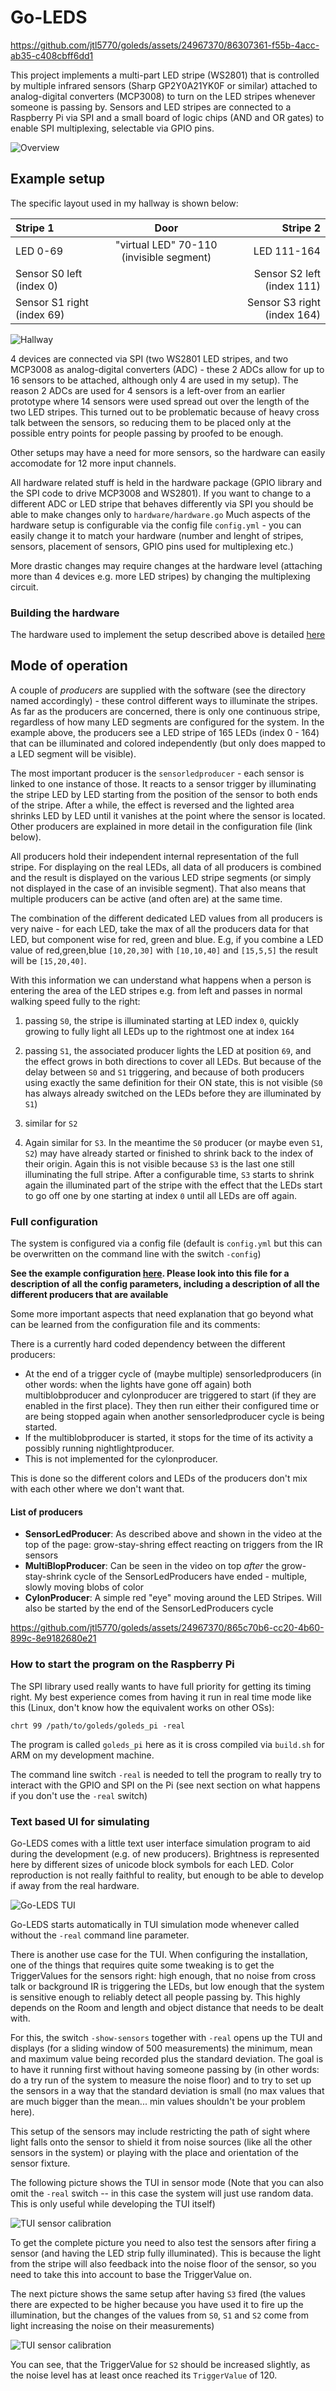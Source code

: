 # Go-LEDS

https://github.com/jtl5770/goleds/assets/24967370/86307361-f55b-4acc-ab35-c408cbff6dd1

This project implements a multi-part LED stripe (WS2801) that is
controlled by multiple infrared sensors (Sharp GP2Y0A21YK0F or
similar) attached to analog-digital converters (MCP3008) to turn on
the LED stripes whenever someone is passing by. Sensors and LED
stripes are connected to a Raspberry Pi via SPI and a small board of
logic chips (AND and OR gates) to enable SPI multiplexing, selectable
via GPIO pins.

![Overview](images/overview.png)


## Example setup 

The specific layout used in my hallway is shown below:

| Stripe 1                   | Door                                     |                    Stripe 2 |
|:---------------------------|:----------------------------------------:|----------------------------:|
| LED 0-69                   | "virtual LED" 70-110 (invisible segment) |                 LED 111-164 |
| Sensor S0 left (index 0)   |                                          |  Sensor S2 left (index 111) |
| Sensor S1 right (index 69) |                                          | Sensor S3 right (index 164) |

![Hallway](images/hallway.png)

4 devices are connected via SPI (two WS2801 LED stripes, and two
MCP3008 as analog-digital converters (ADC) - these 2 ADCs allow for up
to 16 sensors to be attached, although only 4 are used in my
setup). The reason 2 ADCs are used for 4 sensors is a left-over from
an earlier prototype where 14 sensors were used spread out over the
length of the two LED stripes. This turned out to be problematic
because of heavy cross talk between the sensors, so reducing them to
be placed only at the possible entry points for people passing by
proofed to be enough.

Other setups may have a need for more sensors, so the hardware can
easily accomodate for 12 more input channels.

All hardware related stuff is held in the hardware package (GPIO
library and the SPI code to drive MCP3008 and WS2801). If you want to
change to a different ADC or LED stripe that behaves differently via
SPI you should be able to make changes only to `hardware/hardware.go`
Much aspects of the hardware setup is configurable via the config file
`config.yml` - you can easily change it to match your hardware (number
and lenght of stripes, sensors, placement of sensors, GPIO pins used
for multiplexing etc.)

More drastic changes may require changes at the hardware level
(attaching more than 4 devices e.g. more LED stripes) by changing the
multiplexing circuit.

### Building the hardware

The hardware used to implement the setup described above is detailed
[here](Hardware.md)

## Mode of operation 

A couple of _producers_ are supplied with the software (see the
directory named accordingly) - these control different ways to
illuminate the stripes. As far as the producers are concerned, there
is only one continuous stripe, regardless of how many LED segments are
configured for the system. In the example above, the producers see a
LED stripe of 165 LEDs (index 0 - 164) that can be illuminated and
colored independently (but only does mapped to a LED segment will be
visible).

The most important producer is the `sensorledproducer` - each sensor
is linked to one instance of those. It reacts to a sensor trigger by
illuminating the stripe LED by LED starting from the position of the
sensor to both ends of the stripe. After a while, the effect is
reversed and the lighted area shrinks LED by LED until it vanishes at
the point where the sensor is located.  Other producers are explained
in more detail in the configuration file (link below).

All producers hold their independent internal representation of the
full stripe. For displaying on the real LEDs, all data of all
producers is combined and the result is displayed on the various LED
stripe segments (or simply not displayed in the case of an invisible
segment). That also means that multiple producers can be active (and
often are) at the same time.

The combination of the different dedicated LED values from all
producers is very naive - for each LED, take the max of all the
producers data for that LED, but component wise for red, green and
blue. E.g, if you combine a LED value of red,green,blue `[10,20,30]` with
`[10,10,40]` and `[15,5,5]` the result will be `[15,20,40]`. 

With this information we can understand what happens when a person is
entering the area of the LED stripes e.g. from left and passes in
normal walking speed fully to the right:

1. passing `S0`, the stripe is illuminated starting at LED index `0`,
   quickly growing to fully light all LEDs up to the rightmost one at
   index `164`
   
2. passing `S1`, the associated producer lights the LED at position
   `69`, and the effect grows in both directions to cover all
   LEDs. But because of the delay between `S0` and `S1` triggering,
   and because of both producers using exactly the same definition for
   their ON state, this is not visible (`S0` has always already
   switched on the LEDs before they are illuminated by `S1`)
   
3. similar for `S2`

4. Again similar for `S3`. In the meantime the `S0` producer (or maybe
   even `S1`, `S2`) may have already started or finished to shrink
   back to the index of their origin. Again this is not visible
   because `S3` is the last one still illuminating the full
   stripe. After a configurable time, `S3` starts to shrink again the
   illuminated part of the stripe with the effect that the LEDs start
   to go off one by one starting at index `0` until all LEDs are off
   again.
   
### Full configuration

The system is configured via a config file (default is `config.yml`
but this can be overwritten on the command line with the switch
`-config`)

**See the example configuration [here](config.yml). Please look into
this file for a description of all the config parameters, including a
description of all the different producers that are available**

Some more important aspects that need explanation that go beyond what
can be learned from the configuration file and its comments:

There is a currently hard coded dependency between the different
producers: 
  * At the end of a trigger cycle of (maybe multiple)
  sensorledproducers (in other words: when the lights have gone off
  again) both multiblobproducer and cylonproducer are triggered to
  start (if they are enabled in the first place). They then run either
  their configured time or are being stopped again when another
  sensorledproducer cycle is being started.
  * If the multiblobproducer is started, it stops for the time of its
    activity a possibly running nightlightproducer.
  * This is not implemented for the cylonproducer.
    
This is done so the different colors and LEDs of the producers don't
mix with each other where we don't want that.

#### List of producers

* **SensorLedProducer**: As described above and shown in the video at
  the top of the page: grow-stay-shring effect reacting on triggers
  from the IR sensors
* **MultiBlopProducer**: Can be seen in the video on top _after_ the
  grow-stay-shrink cycle of the SensorLedProducers have ended -
  multiple, slowly moving blobs of color
* **CylonProducer**: A simple red "eye" moving around the LED
  Stripes. Will also be started by the end of the SensorLedProducers
  cycle

https://github.com/jtl5770/goleds/assets/24967370/865c70b6-cc20-4b60-899c-8e9182680e21

### How to start the program on the Raspberry Pi

The SPI library used really wants to have full priority for getting
its timing right. My best experience comes from having it run in real
time mode like this (Linux, don't know how the equivalent works on
other OSs):

`chrt 99 /path/to/goleds/goleds_pi -real`

The program is called `goleds_pi` here as it is cross compiled via
`build.sh` for ARM on my development machine.

The command line switch `-real` is needed to tell the program to
really try to interact with the GPIO and SPI on the Pi (see next
section on what happens if you don't use the `-real` switch)

### Text based UI for simulating

Go-LEDS comes with a little text user interface simulation program to
aid during the development (e.g. of new producers). Brightness is
represented here by different sizes of unicode block symbols for
each LED. Color reproduction is not really faithful to reality, but
enough to be able to develop if away from the real hardware.

![Go-LEDS TUI](images/goleds-tui.png)

Go-LEDS starts automatically in TUI simulation mode whenever called
without the `-real` command line parameter.

There is another use case for the TUI. When configuring the
installation, one of the things that requires quite some tweaking is
to get the TriggerValues for the sensors right: high enough, that
no noise from cross talk or background IR is triggering the LEDs, but
low enough that the system is sensitive enough to reliably detect all
people passing by. This highly depends on the Room and length and
object distance that needs to be dealt with.

For this, the switch `-show-sensors` together with `-real` opens up
the TUI and displays (for a sliding window of 500 measurements) the
minimum, mean and maximum value being recorded plus the standard
deviation. The goal is to have it running first without having someone
passing by (in other words: do a try run of the system to measure the
noise floor) and to try to set up the sensors in a way that the standard
deviation is small (no max values that are much bigger than the
mean... min values shouldn't be your problem here).

This setup of the sensors may include restricting the path of sight
where light falls onto the sensor to shield it from noise sources
(like all the other sensors in the system) or playing with the place
and orientation of the sensor fixture.

The following picture shows the TUI in sensor mode (Note that you can
also omit the `-real` switch -- in this case the system will just use random
data. This is only useful while developing the TUI itself)

![TUI sensor calibration](images/goleds-tui-sensors.png)

To get the complete picture you need to also test the sensors after
firing a sensor (and having the LED strip fully illuminated). This is
because the light from the stripe will also feedback into the noise
floor of the sensor, so you need to take this into account to base the
TriggerValue on.

The next picture shows the same setup after having `S3` fired (the
values there are expected to be higher because you have used it to
fire up the illumination, but the changes of the values from `S0`,
`S1` and `S2` come from light increasing the noise on their
measurements)

![TUI sensor calibration](images/goleds-tui-sensors-light.png)

You can see, that the TriggerValue for `S2` should be increased
slightly, as the noise level has at least once reached its
`TriggerValue` of 120.
